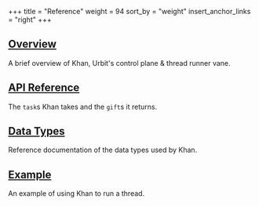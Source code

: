 +++
title = "Reference"
weight = 94
sort_by = "weight"
insert_anchor_links = "right"
+++

## [Overview](/system/kernel/khan)

A brief overview of Khan, Urbit's control plane & thread runner vane.

## [API Reference](/system/kernel/arvo/khan/tasks)

The `task`s Khan takes and the `gift`s it returns.

## [Data Types](/system/kernel/arvo/iris/types)

Reference documentation of the data types used by Khan.

## [Example](/system/kernel/iris/examples/example)

An example of using Khan to run a thread.
